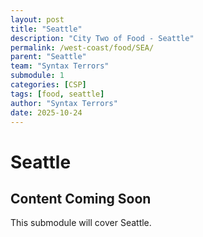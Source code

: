 ```yaml
---
layout: post
title: "Seattle"
description: "City Two of Food - Seattle"
permalink: /west-coast/food/SEA/
parent: "Seattle"
team: "Syntax Terrors"
submodule: 1
categories: [CSP]
tags: [food, seattle]
author: "Syntax Terrors"
date: 2025-10-24
---
```


# Seattle 

## Content Coming Soon
This submodule will cover Seattle. 